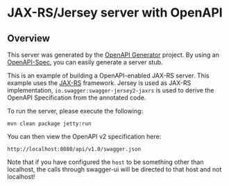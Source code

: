# JAX-RS/Jersey server with OpenAPI

## Overview
This server was generated by the [OpenAPI Generator](https://openapi-generator.tech) project. By using an
[OpenAPI-Spec](https://openapis.org), you can easily generate a server stub.

This is an example of building a OpenAPI-enabled JAX-RS server.
This example uses the [JAX-RS](https://jax-rs-spec.java.net/) framework.
Jersey is used as JAX-RS implementation, `io.swagger:swagger-jersey2-jaxrs` is used to derive the OpenAPI Specification from the annotated code.

To run the server, please execute the following:

```
mvn clean package jetty:run
```

You can then view the OpenAPI v2 specification here:

```
http://localhost:8080/api/v1.0/swagger.json
```

Note that if you have configured the `host` to be something other than localhost, the calls through
swagger-ui will be directed to that host and not localhost!